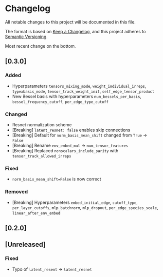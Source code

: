 # Changelog
All notable changes to this project will be documented in this file.

The format is based on [Keep a Changelog](https://keepachangelog.com/en/1.0.0/),
and this project adheres to [Semantic Versioning](https://semver.org/spec/v2.0.0.html).

Most recent change on the bottom.

## [0.3.0]
### Added
- Hyperparameters `tensors_mixing_mode`, `weight_individual_irreps`, `typexbasis_mode`, `tensor_track_weight_init`, `self_edge_tensor_product`
- New Bessel basis with hyperparameters `num_bessels_per_basis`, `bessel_frequency_cutoff`, `per_edge_type_cutoff`

### Changed
- Resnet normalization scheme
- [Breaking] `latent_resnet: false` enables skip connections
- [Breaking] Default for `norm_basis_mean_shift` changed from `True` -> `False`
- [Breaking] Rename `env_embed_mul` -> `num_tensor_features`
- [Breaking] Replaced `nonscalars_include_parity` with `tensor_track_allowed_irreps`

### Fixed
- `norm_basis_mean_shift=False` is now correct

### Removed
- [Breaking] Hyperparameters `embed_initial_edge`, `cutoff_type`, `per_layer_cutoffs`, `mlp_batchnorm`, `mlp_dropout`, `per_edge_species_scale`, `linear_after_env_embed`

## [0.2.0]

## [Unreleased]

### Fixed
- Typo of `latent_resent` -> `latent_resnet`